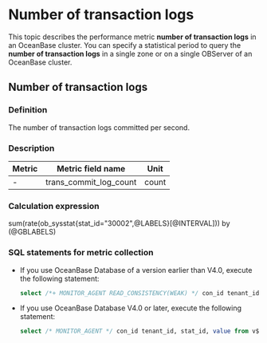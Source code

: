 # Number of transaction logs

This topic describes the performance metric **number of transaction logs** in an OceanBase cluster. You can specify a statistical period to query the **number of transaction logs** in a single zone or on a single OBServer of an OceanBase cluster.

## Number of transaction logs

### Definition

The number of transaction logs committed per second.

### Description

| **Metric** | **Metric field name**  | **Unit** |
|------------|------------------------|----------|
| -          | trans_commit_log_count | count    |

### Calculation expression

sum(rate(ob_sysstat{stat_id="30002",@LABELS}[@INTERVAL])) by (@GBLABELS)

### SQL statements for metric collection

* If you use OceanBase Database of a version earlier than V4.0, execute the following statement:

  ```sql
  select /*+ MONITOR_AGENT READ_CONSISTENCY(WEAK) */ con_id tenant_id, stat_id, value from v$sysstat where stat_id IN (30002) and (con_id > 1000 or con_id = 1) and class < 1000
  ```

* If you use OceanBase Database V4.0 or later, execute the following statement:

  ```sql
  select /* MONITOR_AGENT */ con_id tenant_id, stat_id, value from v$sysstat, DBA_OB_TENANTS where stat_id IN (30002) and (con_id > 1000 or con_id = 1) and class < 1000
  ```
